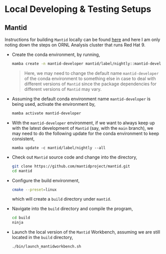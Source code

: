 Local Developing & Testing Setups
===

## Mantid

Instructions for building `Mantid` locally can be found [here](https://developer.mantidproject.org/GettingStarted/GettingStarted.html) and here I am only noting down the steps on ORNL Analysis cluster that runs Red Hat 9.

- Create the conda environment, by running,

    ```bash
    mamba create -n mantid-developer mantid/label/nightly::mantid-developer
    ```

    > Here, we may need to change the default name `mantid-developer` of the conda environment to something else in case to deal with different versions of `Mantid` since the package dependencies for different versions of `Mantid` may vary.

- Assuming the default conda environment name `mantid-developer` is being used, activate the environment by,

    ```bash
    mamba activate mantid-developer
    ```

- With the `mantid-developer` environment, if we want to always keep up with the latest development of `Mantid` (say, with the `main` branch), we may need to do the following update for the conda environment to keep consistent,

    ```
    mamba update -c mantid/label/nightly --all
    ```

- Check out `Mantid` source code and change into the directory,

    ```bash
    git clone https://github.com/mantidproject/mantid.git
    cd mantid
    ```

- Configure the build environment,

    ```bash
    cmake --preset=linux
    ```

    which will create a `build` directory under `mantid`.

- Navigate into the `build` directory and compile the program,

    ```bash
    cd build
    ninja
    ```

- Launch the local version of the `Mantid` Workbench, assuming we are still located in the `build` directory,

    ```bash
    ./bin/launch_mantidworkbench.sh
    ```